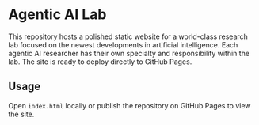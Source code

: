 # Agentic AI Lab

This repository hosts a polished static website for a world-class research lab focused on the newest developments in artificial intelligence. Each agentic AI researcher has their own specialty and responsibility within the lab. The site is ready to deploy directly to GitHub Pages.

## Usage
Open `index.html` locally or publish the repository on GitHub Pages to view the site.
